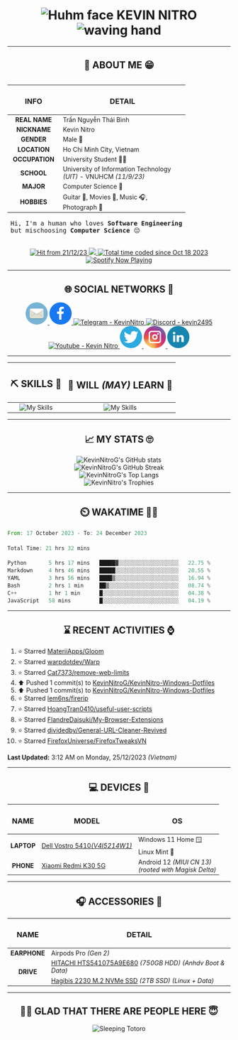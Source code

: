 <h1 align="center">
	<img src="https://i.giphy.com/CaiVJuZGvR8HK.webp" alt="Huhm face" width="25px" height="25px">
	KEVIN NITRO
	<img src="https://media.tenor.com/SNL9_xhZl9oAAAAi/waving-hand-joypixels.gif" alt="waving hand" width="30px" height="30px">
</h1>

<hr>

<!-- ABOUT ME SECTION -->

<h2 align="center"> 💬 ABOUT ME 😁</h2>

<table align="left">
	<thead>
		<tr>
			<th align="center"><h3><strong>INFO</strong></h3></th>
			<th align="center"><h3><strong>DETAIL</strong></h3></th>
		</tr>
	</thead>
	<tbody>
		<tr>
			<td align="center"><strong>REAL NAME</strong></td>
			<td>Trần Nguyễn Thái Bình</td>
		</tr>
		<tr>
			<td align="center"><strong>NICKNAME</strong></td>
			<td>Kevin Nitro</td>
		</tr>
		<tr>
			<td align="center"><strong>GENDER</strong></td>
			<td>Male 👨</td>
		</tr>
		<tr>
			<td align="center"><strong>LOCATION</strong></td>
			<td>Ho Chi Minh City, Vietnam</td>
		</tr>
		<tr>
			<td align="center"><strong>OCCUPATION</strong></td>
			<td>University Student 👨‍🎓</td>
		</tr>
		<tr>
			<td align="center"><strong>SCHOOL</strong></td>
			<td>University of Information Technology<br><em>(UIT)</em> - VNUHCM <em>(11/9/23)</em></td>
		</tr>
		<tr>
			<td align="center"><strong>MAJOR</strong></td>
			<td>Computer Science 🔬</td>
		</tr>
		<tr>
			<td align="center"><strong>HOBBIES</strong></td>
			<td>Guitar 🎸, Movies 🍿, Music 🎧,<br>Photograph 📸</td>
		</tr>
	</tbody>
	<tfoot>
		<tr>
			<td colspan="2">
				<pre>Hi, I'm a human who loves <strong>Software Engineering</strong><br>but mischoosing <strong>Computer Science</strong> 😔</pre>
			</td>
		</tr>
	</tfoot>
</table>

<div align="right">
	<div align="center">
		<a href="https://github.com/KevinNitroG">
			<img src="https://komarev.com/ghpvc/?username=KevinNitroG&color=82A0D8&style=for-the-badge&label=hit" alt="Hit from 21/12/23">
		</a>
		<a href="https://github.com/KevinNitroG">
			<img src="https://img.shields.io/badge/website-ECEE81?style=for-the-badge">
		</a>
		<a href="https://wakatime.com/@018b410d-fa7b-44ba-a5de-f025fcbeb499"><img src="https://wakatime.com/badge/user/018b410d-fa7b-44ba-a5de-f025fcbeb499.svg?style=for-the-badge" alt="Total time coded since Oct 18 2023" /></a>
	</div>
	<!-- Spotify Github Profile: https://github.com/kittinan/spotify-github-profile -->
	<div align="center">
		<a align="center" href="https://spotify-github-profile.vercel.app/api/view?uid=31ms2mpwauroluxnjudw7a6u336e&redirect=true">
			<img src="https://spotify-github-profile.vercel.app/api/view?uid=31ms2mpwauroluxnjudw7a6u336e&cover_image=true&theme=default&show_offline=false&background_color=1a1b27&interchange=true&bar_color_cover=true" alt="Spotify Now Playing" width="260px">
		</a>
	</div>
</div>

<hr width="100%">

<!-- SOCIAL NETWORKS SECTION -->

<h2 align="center">🌐 SOCIAL NETWORKS 📩</h2>

<div align="center">
    <a href="mailto:kevinnitro@duck.com" target="_blank">
  		<img src="icons/email.svg" alt="Email - kevinnitro@duck.com" height="50" width="50" />
	</a>
  	<a href="https://www.facebook.com/KevinNitro" target="_blank">
  		<img src="icons/facebook.svg" alt="Facebook - Trần Nguyễn Thái Bình" height="50" width="50" />
	</a>
  	<a href="https://t.me/KevinNitro" target="_blank">
  		<img src="https://cdn-icons-png.flaticon.com/512/1603/1603076.png" alt="Telegram - KevinNitro" height="50" width="50" />
	</a>
	<a href="https://discord.com/users/343579767871897570" target="_blank">
  		<img src="https://uxwing.com/wp-content/themes/uxwing/download/brands-and-social-media/discord-round-color-icon.png" alt="Discord - kevin2495" height="50" width="50" />
	</a>
  	<a href="https://www.youtube.com/c/kevinnitro" target="_blank">
		<img src="https://upload.wikimedia.org/wikipedia/commons/thumb/a/a0/YouTube_social_red_circle_%282017%29.svg/450px-YouTube_social_red_circle_%282017%29.svg.png?20220808215554" alt="Youtube - Kevin Nitro" height="50" width="50" />
	</a>
  	<a href="https://twitter.com/kevinnitrog" target="_blank">
		<img src="icons/twitter.svg" alt="Twitter - kevinnitrog" height="50" width="50" />
	</a>
    <a href="https://instagram.com/KevinNitroG" target="_blank">
        <img src="icons/instagram.svg" alt="Instagram - KevinNitroG" height="50" width="50" />
	</a>
	    <a href="https://www.linkedin.com/in/KevinNitro/" target="_blank">
        <img src="icons/linkedin.svg" alt="Linkedin - Nguyen Thai Binh Tran (KevinNitro)" height="50" width="50" />
	</a>
</div>

<hr>

<!-- SKILLS AND WILL (MAY) LEARN SECTION -->

<!-- Skillicons: https://github.com/tandpfun/skill-icons -->

<center>
	<table align="center">
		<thead>
			<tr>
				<th align="center"><h2>⛏️ SKILLS 🔨</h2></th>
				<th align="center"><h2>📑 WILL <em>(MAY)</em> LEARN 🧾</h2></th>
			</tr>
		</thead>
		<tbody>
			<tr>
				<td align="center" style="vertical-align: top;">
					<img src="https://skillicons.dev/icons?i=linux,ps,pr,visualstudio,vscode,regex,cpp,py,md,bash,git,github,gitlab,githubactions,workers,instagram,discord&theme=dark&perline=5" alt="My Skills" height="205px"/>
				</td>
				<td align="center" style="vertical-align: top;">
					<img src="https://skillicons.dev/icons?i=html,css,bootstrap,js,selenium,powershell,docker,cloudflare,mongodb,redis,vercel,netlify,replit,aws,raspberrypi,devto,linkedin&theme=dark&perline=5" alt="My Skills" height="205px"/>
				</td>
			</tr>
		</tbody>
	</table>
</center>

<hr>

<!-- MY STATS SECTION -->

<h2 align="center">📈 MY STATS 🙄</h2>

<div align="center">
	<!-- Anuraghazra Github Readme Stats: https://github.com/anuraghazra/github-readme-stats -->
	<img src="https://github-readme-stats.vercel.app/api?username=KevinNitroG&show_icons=true&theme=tokyonight&card_width=570&layout=compact" alt="KevinNitroG's GitHub stats">
	<br>
	<!-- Streak: https://git.io/streak-stats -->
	<img src="https://streak-stats.demolab.com?user=KevinNitroG&theme=tokyonight&date_format=j%2Fn%5B%2FY%5D&card_width=570" alt="KevinNitroG's GitHub Streak">
	<br>
	<!-- Top Langs: https://github.com/anuraghazra/github-readme-stats -->
	<img src="https://github-readme-stats.vercel.app/api/top-langs/?username=KevinNitroG&langs_count=10&theme=tokyonight&card_width=570&layout=compact" alt="KevinNitroG's Top Langs">
	<br>
	<!-- WakaTime: https://github.com/anuraghazra/github-readme-stats -->
	<!-- <a href="https://github-readme-stats.vercel.app/api/wakatime?username=KevinNitro&theme=tokyonight&layout=compact"><img src="https://github-readme-stats.vercel.app/api/wakatime?username=KevinNitro&theme=tokyonight&card_width=570&layout=compact" alt="KevinNitroG's WakaTime in last year" width="570px"></a> -->
	<!-- <br> -->
	<!-- Github Trophies: https://github.com/ryo-ma/github-profile-trophy -->
	<img src="https://github-profile-trophy.vercel.app/?username=KevinNitroG&column=5&theme=tokyonight&no-bg=false" alt="KevinNitro's Trophies" width="570px">
</div>

<hr>

<!-- WAKATIME SECTION -->

<h2 align="center">⏲️ WAKATIME 🧑‍💻</h2>

<!-- WakaTime SVG: https://github.com/avinal/Profile-Readme-WakaTime -->

<!--
<div width="80%" align="center">
	<img src="https://github.com/KevinNitroG/KevinNitroG/blob/wakatime/images/stat.svg"
		alt="KevinNitroG WakaTime Activity"
	/>
</div>
-->

<!-- WakaTime Code: https://github.com/athul/waka-readme -->

<!--START_SECTION:waka-->

```rust
From: 17 October 2023 - To: 24 December 2023

Total Time: 21 hrs 32 mins

Python       5 hrs 17 mins   █████▓░░░░░░░░░░░░░░░░░░░   22.75 %
Markdown     4 hrs 46 mins   █████░░░░░░░░░░░░░░░░░░░░   20.55 %
YAML         3 hrs 56 mins   ████▒░░░░░░░░░░░░░░░░░░░░   16.94 %
Bash         2 hrs 1 min     ██▒░░░░░░░░░░░░░░░░░░░░░░   08.74 %
C++          1 hr 1 min      █░░░░░░░░░░░░░░░░░░░░░░░░   04.38 %
JavaScript   58 mins         █░░░░░░░░░░░░░░░░░░░░░░░░   04.19 %
```

<!--END_SECTION:waka-->

<hr>

<!-- RECENT ACTIVITIES SECTION -->

<h2 align="center">⌛ RECENT ACTIVITIES ⌚</h2>

<!-- Recent activities (jamesgeorge007): https://github.com/jamesgeorge007/github-activity-readme -->

<!--START_SECTION:activity-->

<!--END_SECTION:activity-->

<!-- Recent activities (Readme-Workflows): https://github.com/Readme-Workflows/recent-activity/ -->

<!--RECENT_ACTIVITY:start-->
1. ⭐ Starred [MateriiApps/Gloom](https://github.com/MateriiApps/Gloom)<br>
2. ⭐ Starred [warpdotdev/Warp](https://github.com/warpdotdev/Warp)<br>
3. ⭐ Starred [Cat7373/remove-web-limits](https://github.com/Cat7373/remove-web-limits)<br>
4. ⬆️ Pushed 1 commit(s) to [KevinNitroG/KevinNitro-Windows-Dotfiles](https://github.com/KevinNitroG/KevinNitro-Windows-Dotfiles)<br>
5. ⬆️ Pushed 1 commit(s) to [KevinNitroG/KevinNitro-Windows-Dotfiles](https://github.com/KevinNitroG/KevinNitro-Windows-Dotfiles)<br>
6. ⭐ Starred [lem6ns/firerip](https://github.com/lem6ns/firerip)<br>
7. ⭐ Starred [HoangTran0410/useful-user-scripts](https://github.com/HoangTran0410/useful-user-scripts)<br>
8. ⭐ Starred [FlandreDaisuki/My-Browser-Extensions](https://github.com/FlandreDaisuki/My-Browser-Extensions)<br>
9. ⭐ Starred [dividedby/General-URL-Cleaner-Revived](https://github.com/dividedby/General-URL-Cleaner-Revived)<br>
10. ⭐ Starred [FirefoxUniverse/FirefoxTweaksVN](https://github.com/FirefoxUniverse/FirefoxTweaksVN)<br>
<!--RECENT_ACTIVITY:end-->

<!--RECENT_ACTIVITY:last_update-->
**Last Updated:** 3:12 AM on Monday, 25/12/2023 _(Vietnam)_
<!--RECENT_ACTIVITY:last_update_end-->

<hr>

<!-- DEVICES SECTION -->

<h2 align="center">💻 DEVICES 📱</h2>

<center>
    <table align="center">
    	<thead>
    		<tr>
    			<th align="center"><h3><strong>NAME</strong></h3></th>
    			<th align="center"><h3><strong>MODEL</strong></h3></th>
    			<th align="center"><h3><strong>OS</strong></h3></th>
    		</tr>
    	</thead>
    	<tbody>
    		<tr>
    			<td align="center" rowspan="2"><strong>LAPTOP</strong></td>
    			<td rowspan="2"><a href="https://www.nguyenkim.com/laptop-dell-vostro-5410-v4i5214w1.html">Dell Vostro 5410<em>(V4I5214W1)</em></a></td>
    			<td>Windows 11 Home 🪟</td>
			</tr>
			<tr>
				<td>Linux Mint 🐧</td>
    		</tr>
    		<tr>
    			<td align="center"><strong>PHONE</strong></td>
    			<td><a href="https://www.gsmarena.com/xiaomi_redmi_k30_5g-9979.php">Xiaomi Redmi K30 5G</a></td>
    			<td>Android 12 <em>(MIUI CN 13)</em><br><em>(rooted with Magisk Delta)</em></td>
    	</tbody>
    </table>
</center>

<hr>

<!-- ACCESSORIES SECTION -->

<center>
<h2 align="center">🎧 ACCESSORIES 🛞</h2>
    <table align="center">
    	<thead>
    		<tr>
    			<th align="center"><h3><strong>NAME</strong></h3></th>
    			<th align="center"><h3><strong>DETAIL</strong></h3></th>
        	</tr>
        </thead>
    	<tbody>
    		<tr>
    			<td align="center"><strong>EARPHONE</strong></td>
    			<td>Airpods Pro <em>(Gen 2)</em></td>
    		</tr>
            <tr>
    			<td align="center" rowspan="2"><strong>DRIVE</strong></td>
    			<td>
    				<a href="https://www.hdsentinel.com/storageinfo_details.php?lang=en&model=HITACHI%20HTS541075A9E680">HITACHI HTS541075A9E680</a> <em>(750GB HDD)</em> <em>(Anhdv Boot & Data)</em>
				</td>
			</tr>
				<td>
					<a href="https://www.amazon.com/Hagibis-Enclosure-Aluminum-External-Solid-State/dp/B0CLTN8PLM">Hagibis 2230 M.2 NVMe SSD</a> <em>(2TB SSD)</em> <em>(Linux + Data)</em>
    			</td>
    		</tr>
    	</tbody>
    </table>
</center>

<hr>

<!-- PEACE THANKS -->

<h2 align="center">😶‍🌫️ GLAD THAT THERE ARE PEOPLE HERE 😇</h2>

<div align="center">
	<img src="https://i.giphy.com/E549VaHiMjknS.webp" alt="Sleeping Totoro" width="400">
</div>
